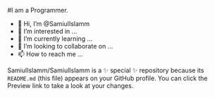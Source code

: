 #I am a Programmer.
- 👋 Hi, I’m @SamiulIslamm
- 👀 I’m interested in ...
- 🌱 I’m currently learning ...
- 💞️ I’m looking to collaborate on ...
- 📫 How to reach me ...


SamiulIslamm/SamiulIslamm is a ✨ special ✨ repository because its `README.md` (this file) appears on your GitHub profile.
You can click the Preview link to take a look at your changes.

